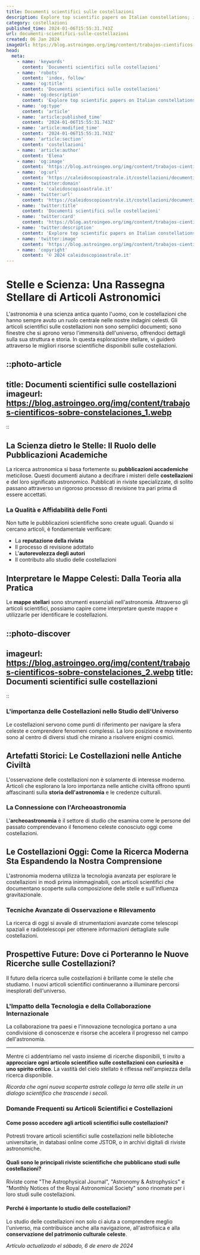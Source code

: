 ```yaml
---
title: Documenti scientifici sulle costellazioni
description: Explore top scientific papers on Italian constellations; insights & analysis from Italys leading astronomers. Dive into the stars secrets!
category: costellazioni
published_time: 2024-01-06T15:55:31.743Z
url: documenti-scientifici-sulle-costellazioni
created: 06 Jan 2024
imageUrl: https://blog.astroingeo.org/img/content/trabajos-cientificos-sobre-constelaciones_1.webp
head:
  meta:
    - name: 'keywords'
      content: 'Documenti scientifici sulle costellazioni'
    - name: 'robots'
      content: 'index, follow'
    - name: 'og:title'
      content: 'Documenti scientifici sulle costellazioni'
    - name: 'og:description'
      content: 'Explore top scientific papers on Italian constellations; insights & analysis from Italys leading astronomers. Dive into the stars secrets!'
    - name: 'og:type'
      content: 'article'
    - name: 'article:published_time'
      content: '2024-01-06T15:55:31.743Z'
    - name: 'article:modified_time'
      content: '2024-01-06T15:55:31.743Z'
    - name: 'article:section'
      content: 'costellazioni'
    - name: 'article:author'
      content: 'Elena'
    - name: 'og:image'
      content: 'https://blog.astroingeo.org/img/content/trabajos-cientificos-sobre-constelaciones_1.webp'
    - name: 'og:url'
      content: 'https://caleidoscopioastrale.it/costellazioni/documenti-scientifici-sulle-costellazioni'
    - name: 'twitter:domain'
      content: 'caleidoscopioastrale.it'
    - name: 'twitter:url'
      content: 'https://caleidoscopioastrale.it/costellazioni/documenti-scientifici-sulle-costellazioni'
    - name: 'twitter:title'
      content: 'Documenti scientifici sulle costellazioni'
    - name: 'twitter:card'
      content: 'https://blog.astroingeo.org/img/content/trabajos-cientificos-sobre-constelaciones_1.webp'
    - name: 'twitter:description'
      content: 'Explore top scientific papers on Italian constellations; insights & analysis from Italys leading astronomers. Dive into the stars secrets!'
    - name: 'twitter:image'
      content: 'https://blog.astroingeo.org/img/content/trabajos-cientificos-sobre-constelaciones_1.webp'
    - name: 'copyright'
      content: '© 2024 caleidoscopioastrale.it'
---
```

# Stelle e Scienza: Una Rassegna Stellare di Articoli Astronomici

L'astronomia è una scienza antica quanto l'uomo, con le costellazioni che hanno sempre avuto un ruolo centrale nelle nostre indagini celesti. Gli articoli scientifici sulle costellazioni non sono semplici documenti; sono finestre che si aprono verso l'immensità dell'universo, offrendoci dettagli sulla sua struttura e storia. In questa esplorazione stellare, vi guiderò attraverso le migliori risorse scientifiche disponibili sulle costellazioni.

::photo-article
---
title: Documenti scientifici sulle costellazioni
imageurl: https://blog.astroingeo.org/img/content/trabajos-cientificos-sobre-constelaciones_1.webp
---
::

## La Scienza dietro le Stelle: Il Ruolo delle Pubblicazioni Academiche

La ricerca astronomica si basa fortemente su **pubblicazioni accademiche** meticilose. Questi documenti aiutano a decifrare i misteri delle **costellazioni** e del loro significato astronomico. Pubblicati in riviste specializzate, di solito passano attraverso un rigoroso processo di revisione tra pari prima di essere accettati.

### La Qualità e Affidabilità delle Fonti

Non tutte le pubblicazioni scientifiche sono create uguali. Quando si cercano articoli, è fondamentale verificare:

- La **reputazione della rivista**
- Il processo di revisione adottato
- L'**autorevolezza degli autori**
- Il contributo allo studio delle costellazioni

## Interpretare le Mappe Celesti: Dalla Teoria alla Pratica

Le **mappe stellari** sono strumenti essenziali nell'astronomia. Attraverso gli articoli scientifici, possiamo capire come interpretare queste mappe e utilizzarle per identificare le costellazioni.

::photo-discover
---
imageurl: https://blog.astroingeo.org/img/content/trabajos-cientificos-sobre-constelaciones_2.webp
title: Documenti scientifici sulle costellazioni
---
::

### L'importanza delle Costellazioni nello Studio dell'Universo

Le costellazioni servono come punti di riferimento per navigare la sfera celeste e comprendere fenomeni complessi. La loro posizione e movimento sono al centro di diversi studi che mirano a risolvere enigmi cosmici.

## Artefatti Storici: Le Costellazioni nelle Antiche Civiltà

L'osservazione delle costellazioni non è solamente di interesse moderno. Articoli che esplorano la loro importanza nelle antiche civiltà offrono spunti affascinanti sulla **storia dell'astronomia** e le credenze culturali.

### La Connessione con l'Archeoastronomia

L'**archeoastronomia** è il settore di studio che esamina come le persone del passato comprendevano il fenomeno celeste conosciuto oggi come costellazioni. 

## Le Costellazioni Oggi: Come la Ricerca Moderna Sta Espandendo la Nostra Comprensione

L'astronomia moderna utilizza la tecnologia avanzata per esplorare le costellazioni in modi prima inimmaginabili, con articoli scientifici che documentano scoperte sulla composizione delle stelle e sull'influenza gravitazionale.

### Tecniche Avanzate di Osservazione e Rilevamento

La ricerca di oggi si avvale di strumentazioni avanzate come telescopi spaziali e radiotelescopi per ottenere informazioni dettagliate sulle costellazioni.

## Prospettive Future: Dove ci Porteranno le Nuove Ricerche sulle Costellazioni?

Il futuro della ricerca sulle costellazioni è brillante come le stelle che studiamo. I nuovi articoli scientifici continueranno a illuminare percorsi inesplorati dell'universo.

### L'Impatto della Tecnologia e della Collaborazione Internazionale

La collaborazione tra paesi e l'innovazione tecnologica portano a una condivisione di conoscenze e risorse che accelera il progresso nel campo dell'astronomia.

---

Mentre ci addentriamo nel vasto insieme di ricerche disponibili, ti invito a **approcciare ogni articolo scientifico sulle costellazioni con curiosità e uno spirito critico**. La vastità del cielo stellato è riflessa nell'ampiezza della ricerca disponibile.

*Ricorda che ogni nuova scoperta astrale collega la terra alle stelle in un dialogo scientifico che trascende i secoli.*

### Domande Frequenti su Articoli Scientifici e Costellazioni

#### Come posso accedere agli articoli scientifici sulle costellazioni?
Potresti trovare articoli scientifici sulle costellazioni nelle biblioteche universitarie, in databasi online come JSTOR, o in archivi digitali di riviste astronomiche.

#### Quali sono le principali riviste scientifiche che pubblicano studi sulle costellazioni?
Riviste come "The Astrophysical Journal", "Astronomy & Astrophysics" e "Monthly Notices of the Royal Astronomical Society" sono rinomate per i loro studi sulle costellazioni.

#### Perché è importante lo studio delle costellazioni?
Lo studio delle costellazioni non solo ci aiuta a comprendere meglio l'universo, ma contribuisce anche alla navigazione, all'astrofisica e alla **conservazione del patrimonio culturale celeste**.

_Artículo actualizado el sábado, 6 de enero de 2024_